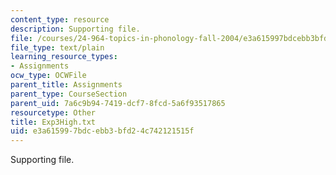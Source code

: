 ```yaml
---
content_type: resource
description: Supporting file.
file: /courses/24-964-topics-in-phonology-fall-2004/e3a615997bdcebb3bfd24c742121515f_Exp3High.txt
file_type: text/plain
learning_resource_types:
- Assignments
ocw_type: OCWFile
parent_title: Assignments
parent_type: CourseSection
parent_uid: 7a6c9b94-7419-dcf7-8fcd-5a6f93517865
resourcetype: Other
title: Exp3High.txt
uid: e3a61599-7bdc-ebb3-bfd2-4c742121515f
---
```

Supporting file.